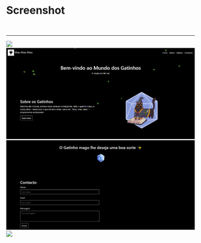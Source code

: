 <h1>Screenshot</h1>
<br>
<hr>
<img src="(https://github.com/user-attachments/assets/1ebe2103-a76a-4e1a-9158-e89591f39770)" />
<img src="https://github.com/LarPeterson/Gatinhobootstrap/blob/main/Screenshot2.png?raw=true" />
<img src="https://github.com/LarPeterson/Gatinhobootstrap/blob/main/Screenshot_1.png?raw=true" />
<img src="https://github.com/user-attachments/assets/87236415-172c-4f2e-9d6e-4cbf13f3729a" />
